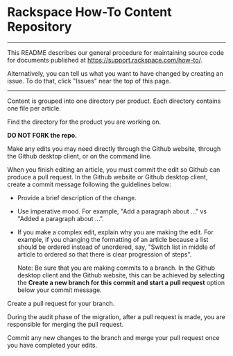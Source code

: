 # Rackspace How-To Content Repository
-------------------------------------

This README describes our general procedure for maintaining source code for documents published at https://support.rackspace.com/how-to/. 

Alternatively, you can tell us what you want to have changed by creating an issue. To do that, click "Issues" near the top of this page.

----

Content is grouped into one directory per product. 
Each directory contains one file per article.

Find the directory for the product you are working on. 

**DO NOT FORK the repo.**

Make any edits you may need directly through the Github website, through the Github desktop client, or on the command line. 

When you finish editing an article, you must commit the edit so Github can produce a pull request. In the Github website or Github desktop client, create a commit message following the guidelines below:

- Provide a brief description of the change.
- Use imperative mood. For example, "Add a paragraph about …" vs "Added a paragraph about …”. 
- If you make a complex edit, explain why you are making the edit. For example, if you changing the formatting of an article because a   list should be ordered instead of unordered, say, "Switch list in middle of article to ordered so that there is clear progression of   steps".

  Note: Be sure that you are making commits to a branch. In the Github desktop client and the Github website, this can be achieved by   selecting the **Create a new branch for this commit and start a pull request** option below your commit message.

Create a pull request for your branch. 

During the audit phase of the migration, after a pull request is made, you are responsible for merging the pull request.

Commit any new changes to the branch and merge your pull request once you have completed your edits.


